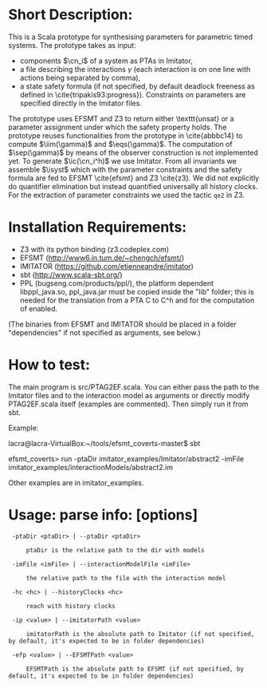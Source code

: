 Short Description:
===

This is a Scala prototype for synthesising parameters for parametric timed systems. The prototype takes as input:
- components $\cn_i$ of a system as PTAs in Imitator, 
- a file describing the interactions $\gamma$ (each interaction is on one line with actions being separated by comma), 
- a state safety formula (if not specified, by default deadlock freeness as defined in \cite{tripakis93:progress}). 
Constraints on parameters are specified directly in the Imitator files. 

The prototype uses EFSMT and Z3 to return either \texttt{unsat} or a parameter assignment under which the safety property holds. The prototype reuses functionalities from the prototype in \cite{abbbc14} to compute $\iim(\gamma)$ and $\eqs(\gamma)$. The computation of $\sep(\gamma)$ by means of the observer construction is not implemented yet. To generate $\ic(\cn_i^h)$ we use Imitator. From all invariants we assemble $\isyst$ which with the parameter constraints and the safety formula are fed to EFSMT \cite{efsmt} and Z3 \cite{z3}. We did not explicitly do quantifier elimination but instead quantified universally all history clocks. For the extraction of parameter constraints we used the tactic $\texttt{qe2}$ in Z3. 


Installation Requirements: 
===

- Z3 with its python binding (z3.codeplex.com) 
- EFSMT (http://www6.in.tum.de/~chengch/efsmt/)
- IMITATOR (https://github.com/etienneandre/imitator) 
- sbt (http://www.scala-sbt.org/) 
- PPL (bugseng.com/products/ppl/‎), the platform dependent libppl_java.so, ppl_java.jar must be copied inside the "lib" folder; this is needed for the translation from a PTA C to C^h and for the computation of enabled. 

(The binaries from EFSMT and IMITATOR should be placed in a folder "dependencies" if not specified as arguments, see below.)


How to test: 
===

The main program is src/PTAG2EF.scala. You can either pass the path to the Imitator files and to the interaction model as arguments or directly modify PTAG2EF.scala itself (examples are commented). Then simply run it from sbt.

Example:

lacra@lacra-VirtualBox:~/tools/efsmt_coverts-master$ sbt

efsmt_coverts> run -ptaDir imitator_examples/Imitator/abstract2 -imFile imitator_examples/interactionModels/abstract2.im 

Other examples are in imitator_examples. 


Usage: parse info:  [options]
===

  	 -ptaDir <ptaDir> | --ptaDir <ptaDir>

  	 	 ptaDir is the relative path to the dir with models

  	 -imFile <imFile> | --interactionModelFile <imFile>

  	 	 the relative path to the file with the interaction model

  	 -hc <hc> | --historyClocks <hc>

  	 	 reach with history clocks

  	 -ip <value> | --imitatorPath <value>

  	 	 imitatorPath is the absolute path to Imitator (if not specified, by default, it's expected to be in folder dependencies)

  	 -efp <value> | --EFSMTPath <value>

  	 	 EFSMTPath is the absolute path to EFSMT (if not specified, by default, it's expected to be in folder dependencies)

